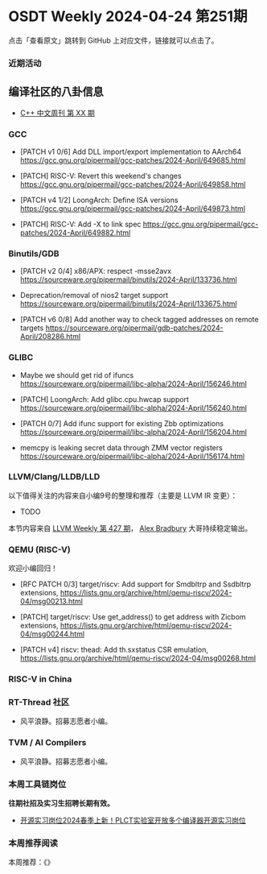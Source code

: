 # OSDT Weekly 2024-04-24 第251期

点击「查看原文」跳转到 GitHub 上对应文件，链接就可以点击了。

### 近期活动

## 编译社区的八卦信息

- [C++ 中文周刊 第 XX 期]()

### GCC

- [PATCH v1 0/6] Add DLL import/export implementation to AArch64
   https://gcc.gnu.org/pipermail/gcc-patches/2024-April/649685.html

- [PATCH] RISC-V: Revert this weekend's changes
   https://gcc.gnu.org/pipermail/gcc-patches/2024-April/649858.html

- [PATCH v4 1/2] LoongArch: Define ISA versions
   https://gcc.gnu.org/pipermail/gcc-patches/2024-April/649873.html

- [PATCH] RISC-V: Add -X to link spec
   https://gcc.gnu.org/pipermail/gcc-patches/2024-April/649882.html

### Binutils/GDB

- [PATCH v2 0/4] x86/APX: respect -msse2avx
  https://sourceware.org/pipermail/binutils/2024-April/133736.html

- Deprecation/removal of nios2 target support
  https://sourceware.org/pipermail/binutils/2024-April/133675.html

- [PATCH v6 0/8] Add another way to check tagged addresses on remote targets
   https://sourceware.org/pipermail/gdb-patches/2024-April/208286.html

### GLIBC

- Maybe we should get rid of ifuncs
  https://sourceware.org/pipermail/libc-alpha/2024-April/156246.html

- [PATCH] LoongArch: Add glibc.cpu.hwcap support
  https://sourceware.org/pipermail/libc-alpha/2024-April/156240.html

- [PATCH 0/7] Add ifunc support for existing Zbb optimizations
  https://sourceware.org/pipermail/libc-alpha/2024-April/156204.html

- memcpy is leaking secret data through ZMM vector registers
  https://sourceware.org/pipermail/libc-alpha/2024-April/156174.html


### LLVM/Clang/LLDB/LLD


以下值得关注的内容来自小编9号的整理和推荐（主要是 LLVM IR 变更）：

- TODO

本节内容来自 [LLVM Weekly 第 427 期](http://llvmweekly.org/issue/427)，
[Alex Bradbury](https://www.linkedin.com/in/alex-bradbury/) 大哥持续稳定输出。

### QEMU (RISC-V)

欢迎小编回归！

- [RFC PATCH 0/3\] target/riscv: Add support for Smdbltrp and Ssdbltrp extensions,
  https://lists.gnu.org/archive/html/qemu-riscv/2024-04/msg00213.html

- [PATCH] target/riscv: Use get_address() to get address with Zicbom extensions,
  https://lists.gnu.org/archive/html/qemu-riscv/2024-04/msg00244.html

- [PATCH v4] riscv: thead: Add th.sxstatus CSR emulation,
  https://lists.gnu.org/archive/html/qemu-riscv/2024-04/msg00268.html

### RISC-V in China

### RT-Thread 社区

- 风平浪静。招募志愿者小编。

### TVM / AI Compilers

- 风平浪静。招募志愿者小编。

### 本周工具链岗位

**往期社招及实习生招聘长期有效。**

- [开源实习岗位2024春季上新！PLCT实验室开放多个编译器开源实习岗位](https://mp.weixin.qq.com/s/D-l7hE2S-21NCAZsVqPzMA)

### 本周推荐阅读

本周推荐：《》
